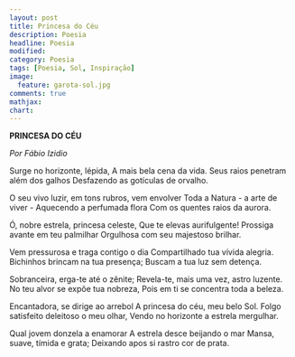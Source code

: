 ```yaml
---
layout: post
title: Princesa do Céu
description: Poesia 
headline: Poesia
modified: 
category: Poesia 
tags: [Poesia, Sol, Inspiração]
image: 
  feature: garota-sol.jpg
comments: true
mathjax: 
chart:
---
```

**PRINCESA DO CÉU**

*Por Fábio Izidio*

Surge no horizonte, lépida,
A mais bela cena da vida.
Seus raios penetram além dos galhos
Desfazendo as gotículas de orvalho.

O seu vivo luzir, em tons rubros, vem envolver
Toda a Natura - a arte de viver -
Aquecendo a perfumada flora
Com os quentes raios da aurora.

Ó, nobre estrela, princesa celeste,
Que te elevas aurifulgente!
Prossiga avante em teu palmilhar
Orgulhosa com seu majestoso brilhar.

Vem pressurosa e traga contigo o dia
Compartilhado tua vívida alegria.
Bichinhos brincam na tua presença;
Buscam a tua luz sem detença.

Sobranceira, erga-te até o zênite;
Revela-te, mais uma vez, astro luzente.
No teu alvor se expõe tua nobreza,
Pois em ti se concentra toda a beleza.

Encantadora, se dirige ao arrebol
A princesa do céu, meu belo Sol.
Folgo satisfeito deleitoso o meu olhar,
Vendo no horizonte a estrela mergulhar.

Qual jovem donzela a enamorar
A estrela desce beijando o mar
Mansa, suave, tímida e grata;
Deixando apos si rastro cor de prata.